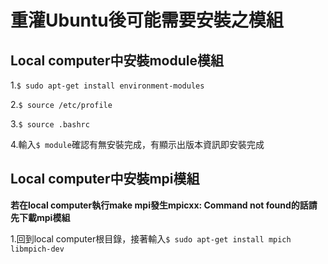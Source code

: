 # 重灌Ubuntu後可能需要安裝之模組

## Local computer中安裝module模組

1.`$ sudo apt-get install environment-modules`

2.`$ source /etc/profile`

3.`$ source .bashrc`

4.輸入`$ module`確認有無安裝完成，有顯示出版本資訊即安裝完成

## Local computer中安裝mpi模組

**若在local computer執行make mpi發生mpicxx: Command not found的話請先下載mpi模組**

1.回到local computer根目錄，接著輸入`$ sudo apt-get install mpich libmpich-dev`